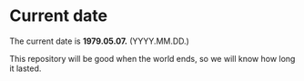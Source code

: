 # Current date

The current date is **1979.05.07.** (YYYY.MM.DD.)

This repository will be good when the world ends, so we will know how long it lasted.